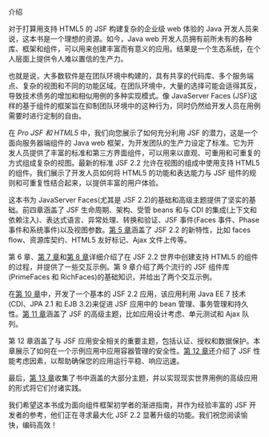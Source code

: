 介绍

对于打算用支持 HTML5 的 JSF 构建复杂的企业级 web 体验的 Java 开发人员来说，这本书是一个理想的资源。如今，Java web 开发人员拥有前所未有的各种库、框架和组件，可以用来创建丰富而有意义的应用。结果是一个生态系统，在个人层面上提供令人难以置信的生产力。

也就是说，大多数软件是在团队环境中构建的，具有共享的代码库、多个服务端点、复杂的视图和不同的功能区域。在团队环境中，大量的选择可能会适得其反，导致技术债务的增加和相似用例的多种实现模式。像 JavaServer Faces (JSF)这样的基于组件的框架旨在抑制团队环境中的这种行为，同时仍然给开发人员在用例需要时进行定制的自由。

在 *Pro JSF 和 HTML5* 中，我们向您展示了如何充分利用 JSF 的潜力，这是一个面向服务器端组件的 Java web 框架，为开发团队的生产力设定了标准。它为开发人员提供了丰富的标准和第三方界面组件，可以用来以直观、可重用和可重复的方式组成复杂的视图。最新的标准 JSF 2.2 允许在视图的组成中使用支持 HTML5 的组件。我们展示了开发人员如何将 HTML5 的功能和表达能力与 JSF 组件的规则和可重复性结合起来，以提供丰富的用户体验。

这本书为 JavaServer Faces(尤其是 JSF 2.2)的基础和高级主题提供了坚实的基础。前四章涵盖了 JSF 生命周期、架构、受管 beans 和与 CDI 的集成(上下文和依赖注入)、表达式语言、异常处理、转换和验证、JSF 事件(Faces 事件、Phase 事件和系统事件)以及视图参数。[第 5 章](05.html)涵盖了 JSF 2.2 的新特性，比如 faces flow、资源库契约、HTML5 友好标记、Ajax 文件上传等。

第 6 章、[第 7 章](07.html)和[第 8 章](08.html)详细介绍了在 JSF 2.2 世界中创建支持 HTML5 的组件的过程，并提供了一些交互示例。第 9 章介绍了两个流行的 JSF 组件库(PrimeFaces 和 RichFaces)的基础知识，并给出了两个交互示例。

在[第 10 章](10.html)中，开发了一个基本的 JSF 2.2 应用，该应用利用 Java EE 7 技术(CDI、JPA 2.1 和 EJB 3.2)来促进 JSF 应用中的 bean 管理、事务管理和持久性。[第 11 章](11.html)涵盖了 JSF 的高级主题，比如应用设计考虑、单元测试和 Ajax 队列。

第 12 章涵盖了与 JSF 应用安全相关的重要主题，包括认证、授权和数据保护。本章展示了如何在一个示例应用中应用容器管理的安全性。[第 12 章](12.html)还介绍了 JSF 性能考虑因素，以帮助确保您的应用运行平稳、响应迅速。

最后，[第 13 章](13.html)收集了书中涵盖的大部分主题，并以实现现实世界用例的高级应用的形式将它们付诸实践。

我们希望这本书成为面向组件框架初学者的渐进指南，并作为经验丰富的 JSF 开发者的参考，他们正在寻求最大化 JSF 2.2 显著升级的功能。我们祝您阅读愉快，编码高效！
